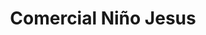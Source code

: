 ---
title: "Comercial Niño Jesus"
url: /ciudad-del-este/comercial-nino-jesus/
shop: Lebensmittel
---